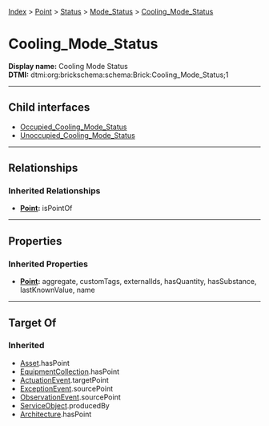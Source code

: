[Index](../../../../Index.md) > [Point](../../../Point.md) > [Status](../../Status.md) > [Mode_Status](../Mode_Status.md) > [Cooling_Mode_Status](#)
# Cooling_Mode_Status

**Display name:** Cooling Mode Status<br />
**DTMI:** dtmi:org:brickschema:schema:Brick:Cooling_Mode_Status;1

---

## Child interfaces
* [Occupied_Cooling_Mode_Status](../Occupied_Mode_Status/Occupied_Cooling_Mode_Status.md)
* [Unoccupied_Cooling_Mode_Status](../Unoccupied_Mode_Status/Unoccupied_Cooling_Mode_Status.md)

---

## Relationships

### Inherited Relationships
* **[Point](../../../Point.md):** isPointOf

---

## Properties

### Inherited Properties
* **[Point](../../../Point.md):** aggregate, customTags, externalIds, hasQuantity, hasSubstance, lastKnownValue, name

---

## Target Of
### Inherited
* [Asset](../../../../Asset/Asset.md).hasPoint
* [EquipmentCollection](../../../../Collection/EquipmentCollection.md).hasPoint
* [ActuationEvent](../../../../Event/PointEvent/ActuationEvent.md).targetPoint
* [ExceptionEvent](../../../../Event/PointEvent/ExceptionEvent.md).sourcePoint
* [ObservationEvent](../../../../Event/PointEvent/ObservationEvent.md).sourcePoint
* [ServiceObject](../../../../Information/ServiceObject/ServiceObject.md).producedBy
* [Architecture](../../../../Space/Architecture/Architecture.md).hasPoint
